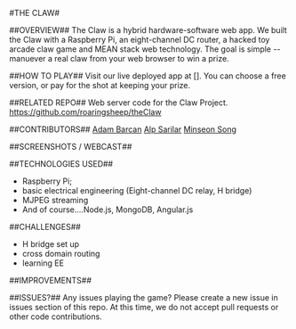 #THE CLAW#

##OVERVIEW##
The Claw is a hybrid hardware-software web app.  We built the Claw with a Raspberry Pi, an eight-channel DC router, a hacked toy arcade claw game and MEAN stack web technology. The goal is simple -- manuever a real claw from your web browser to win a prize. 

##HOW TO PLAY##
Visit our live deployed app at []. You can choose a free version, or pay for the shot at keeping your prize. 

##RELATED REPO##
Web server code for the Claw Project. 
https://github.com/roaringsheep/theClaw

##CONTRIBUTORS##
[Adam Barcan](https://github.com/Adam262)
[Alp Sarilar](https://github.com/asarilar)
[Minseon Song](https://github.com/roaringsheep)

##SCREENSHOTS / WEBCAST##

##TECHNOLOGIES USED##
+ Raspberry Pi; 
+ basic electrical engineering (Eight-channel DC relay, H bridge)
+ MJPEG streaming
+ And of course....Node.js, MongoDB, Angular.js

##CHALLENGES##
+ H bridge set up
+ cross domain routing
+ learning EE

##IMPROVEMENTS##

##ISSUES?##
Any issues playing the game? Please create a new issue in issues section of this repo.  At this time, we do not accept pull requests or other code contributions.  

